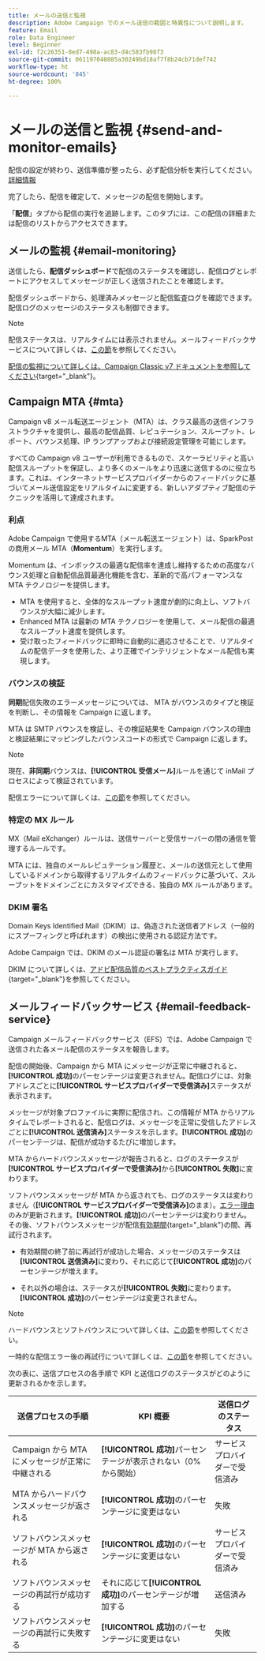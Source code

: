 ```yaml
---
title: メールの送信と監視
description: Adobe Campaign でのメール送信の範囲と特異性について説明します。
feature: Email
role: Data Engineer
level: Beginner
exl-id: f2c26351-8ed7-498a-ac83-d4c583fb98f3
source-git-commit: 061197048885a30249bd18af7f8b24cb71def742
workflow-type: ht
source-wordcount: '845'
ht-degree: 100%

---
```



# メールの送信と監視  {#send-and-monitor-emails}

配信の設定が終わり、送信準備が整ったら、必ず配信分析を実行してください。[詳細情報](delivery-analysis.md)

完了したら、配信を確定して、メッセージの配信を開始します。

「**配信**」タブから配信の実行を追跡します。このタブには、この配信の詳細または配信のリストからアクセスできます。

## メールの監視 {#email-monitoring}

送信したら、**配信ダッシュボード**&#x200B;で配信のステータスを確認し、配信ログとレポートにアクセスしてメッセージが正しく送信されたことを確認します。

配信ダッシュボードから、処理済みメッセージと配信監査ログを確認できます。配信ログのメッセージのステータスも制御できます。

>[!NOTE]
>
>配信ステータスは、リアルタイムには表示されません。メールフィードバックサービスについて詳しくは、[この節](#email-feedback-service)を参照してください。


[配信の監視について詳しくは、Campaign Classic v7 ドキュメントを参照してください](https://experienceleague.adobe.com/docs/campaign-classic/using/sending-messages/key-steps-when-creating-a-delivery/delivery-bestpractices/track-and-monitor.html?lang=ja){target="_blank"}。

## Campaign MTA {#mta}

Campaign v8 メール転送エージェント（MTA）は、クラス最高の送信インフラストラクチャを提供し、最高の配信品質、レピュテーション、スループット、レポート、バウンス処理、IP ランプアップおよび接続設定管理を可能にします。

すべての Campaign v8 ユーザーが利用できるもので、スケーラビリティと高い配信スループットを保証し、より多くのメールをより迅速に送信するのに役立ちます。これは、インターネットサービスプロバイダーからのフィードバックに基づいてメール送信設定をリアルタイムに変更する、新しいアダプティブ配信のテクニックを活用して達成されます。

### 利点

Adobe Campaign で使用するMTA（メール転送エージェント）は、SparkPost の商用メール MTA（**Momentum**）を実行します。

Momentum は、インボックスの最適な配信率を達成し維持するための高度なバウンス処理と自動配信品質最適化機能を含む、革新的で高パフォーマンスな MTA テクノロジーを提供します。

*  MTA を使用すると、全体的なスループット速度が劇的に向上し、ソフトバウンスが大幅に減少します。
* Enhanced MTA は最新の MTA テクノロジーを使用して、メール配信の最適なスループット速度を提供します。
* 受け取ったフィードバックに即時に自動的に適応させることで、リアルタイムの配信データを使用した、より正確でインテリジェントなメール配信も実現します。

### バウンスの検証

**同期**&#x200B;配信失敗のエラーメッセージについては、 MTA がバウンスのタイプと検証を判断し、その情報を Campaign に返します。

MTA は SMTP バウンスを検証し、その検証結果を Campaign バウンスの理由と検証結果にマッピングしたバウンスコードの形式で Campaign に返します。

>[!NOTE]
>
>現在、**非同期**&#x200B;バウンスは、**[!UICONTROL 受信メール]**&#x200B;ルールを通じて inMail プロセスによって検証されています。

配信エラーについて詳しくは、[この節](delivery-failures.md)を参照してください。


### 特定の MX ルール

MX（Mail eXchanger）ルールは、送信サーバーと受信サーバーの間の通信を管理するルールです。

MTA には、独自のメールレピュテーション履歴と、メールの送信元として使用しているドメインから取得するリアルタイムのフィードバックに基づいて、スループットをドメインごとにカスタマイズできる、独自の MX ルールがあります。

### DKIM 署名

Domain Keys Identified Mail（DKIM）は、偽造された送信者アドレス（一般的にスプーフィングと呼ばれます）の検出に使用される認証方法です。

Adobe Campaign では、DKIM のメール認証の署名は MTA が実行します。

DKIM について詳しくは、[アドビ配信品質のベストプラクティスガイド](https://experienceleague.adobe.com/docs/deliverability-learn/deliverability-best-practice-guide/transition-process/infrastructure.html?lang=ja#authentication){target="_blank"}を参照してください。

## メールフィードバックサービス {#email-feedback-service}

Campaign メールフィードバックサービス（EFS）では、Adobe Campaign で送信された各メール配信のステータスを報告します。

配信の開始後、Campaign から MTA にメッセージが正常に中継されると、**[!UICONTROL 成功]**&#x200B;のパーセンテージは変更されません。配信ログには、対象アドレスごとに&#x200B;**[!UICONTROL サービスプロバイダーで受信済み]**&#x200B;ステータスが表示されます。

メッセージが対象プロファイルに実際に配信され、この情報が MTA からリアルタイムでレポートされると、配信ログは、メッセージを正常に受信したアドレスごとに&#x200B;**[!UICONTROL 送信済み]**&#x200B;ステータスを示します。**[!UICONTROL 成功]**&#x200B;のパーセンテージは、配信が成功するたびに増加します。

MTA からハードバウンスメッセージが報告されると、ログのステータスが&#x200B;**[!UICONTROL サービスプロバイダーで受信済み]**&#x200B;から&#x200B;**[!UICONTROL 失敗]**<!-- and the **[!UICONTROL Bounces + errors]** percentage is increased accordingly-->に変わります。

ソフトバウンスメッセージが MTA から返されても、ログのステータスは変わりません（**[!UICONTROL サービスプロバイダーで受信済み]**&#x200B;のまま）。[エラー理由](delivery-failures.md#delivery-failure-reasons)のみが更新されます<!-- and the **[!UICONTROL Bounces + errors]** percentage is increased accordingly-->。**[!UICONTROL 成功]**&#x200B;のパーセンテージは変わりません。その後、ソフトバウンスメッセージが配信[有効期間](https://experienceleague.adobe.com/docs/campaign-classic/using/sending-messages/key-steps-when-creating-a-delivery/steps-sending-the-delivery.html?lang=ja#defining-validity-period){target="_blank"}の間、再試行されます。

* 有効期間の終了前に再試行が成功した場合、メッセージのステータスは&#x200B;**[!UICONTROL 送信済み]**&#x200B;に変わり、それに応じて&#x200B;**[!UICONTROL 成功]**&#x200B;のパーセンテージが増えます。

* それ以外の場合は、ステータスが&#x200B;**[!UICONTROL 失敗]**&#x200B;に変わります。**[!UICONTROL 成功]**<!--and **[!UICONTROL Bounces + errors]** -->のパーセンテージは変更されません。

>[!NOTE]
>
>ハードバウンスとソフトバウンスについて詳しくは、[この節](delivery-failures.md#delivery-failure-reasons)を参照してください。
>
>一時的な配信エラー後の再試行について詳しくは、[この節](delivery-failures.md#retries)を参照してください。

次の表に、送信プロセスの各手順で KPI と送信ログのステータスがどのように更新されるかを示します。

| 送信プロセスの手順 | KPI 概要 | 送信ログのステータス |
|--- |--- |--- |
| Campaign から MTA にメッセージが正常に中継される | **[!UICONTROL 成功]**&#x200B;パーセンテージが表示されない（0%から開始） | サービスプロバイダーで受信済み |
| MTA からハードバウンスメッセージが返される | **[!UICONTROL 成功]**&#x200B;のパーセンテージに変更はない | 失敗 |
| ソフトバウンスメッセージが MTA から返される | **[!UICONTROL 成功]**&#x200B;のパーセンテージに変更はない | サービスプロバイダーで受信済み |
| ソフトバウンスメッセージの再試行が成功する | それに応じて&#x200B;**[!UICONTROL 成功]**&#x200B;のパーセンテージが増加する | 送信済み |
| ソフトバウンスメッセージの再試行に失敗する | **[!UICONTROL 成功]**&#x200B;のパーセンテージに変更はない | 失敗 |
